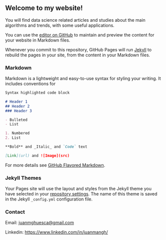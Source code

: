 ## Welcome to my website!

You will find data science related articles and studies about the main algorithms and trends, with some useful applications.

You can use the [editor on GitHub](https://github.com/juanmangh/juanmangh.github.io/edit/master/README.md) to maintain and preview the content for your website in Markdown files.

Whenever you commit to this repository, GitHub Pages will run [Jekyll](https://jekyllrb.com/) to rebuild the pages in your site, from the content in your Markdown files.

### Markdown

Markdown is a lightweight and easy-to-use syntax for styling your writing. It includes conventions for

```markdown
Syntax highlighted code block

# Header 1
## Header 2
### Header 3

- Bulleted
- List

1. Numbered
2. List

**Bold** and _Italic_ and `Code` text

[Link](url) and ![Image](src)
```

For more details see [GitHub Flavored Markdown](https://guides.github.com/features/mastering-markdown/).

### Jekyll Themes

Your Pages site will use the layout and styles from the Jekyll theme you have selected in your [repository settings](https://github.com/juanmangh/juanmangh.github.io/settings). The name of this theme is saved in the Jekyll `_config.yml` configuration file.

### Contact

Email: juanmghuesca@gmail.com

Linkedin: https://www.linkedin.com/in/juanmangh/
